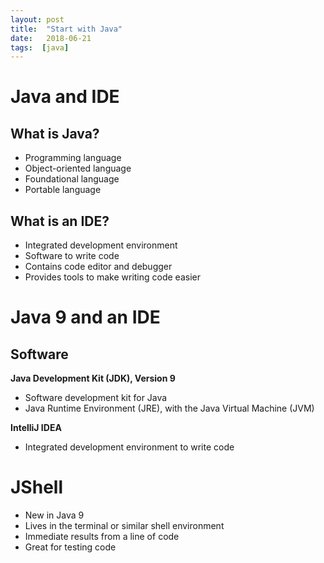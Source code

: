 ```yaml
---
layout: post
title:  "Start with Java"
date:   2018-06-21
tags:  [java]
---
```

# Java and IDE
## What is Java?
* Programming language
* Object-oriented language
* Foundational language
* Portable language

## What is an IDE?
* Integrated development environment
* Software to write code
* Contains code editor and debugger
* Provides tools to make writing code easier

# Java 9 and an IDE
## Software
**Java Development Kit (JDK), Version 9**
* Software development kit for Java
* Java Runtime Environment (JRE), with the Java Virtual Machine (JVM)

**IntelliJ IDEA**
* Integrated development environment to write code

# JShell
* New in Java 9
* Lives in the terminal or similar shell environment
* Immediate results from a line of code
* Great for testing code
